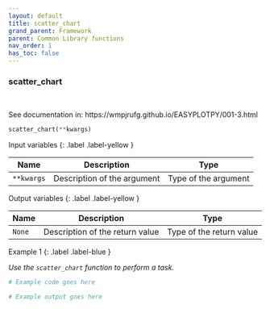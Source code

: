 ```yaml
---
layout: default
title: scatter_chart
grand_parent: Framework
parent: Common Library functions
nav_order: 1
has_toc: false
---
```


<h3>scatter_chart</h3>

<br>

<p align = "justify">
    See documentation in: https://wmpjrufg.github.io/EASYPLOTPY/001-3.html
</p>

```python
scatter_chart(**kwargs)
```

Input variables
{: .label .label-yellow }

<table style = "width:100%">
    <thead>
      <tr>
        <th>Name</th>
        <th>Description</th>
        <th>Type</th>
      </tr>
    </thead>
    <tr>
        <td><code>**kwargs</code></td>
        <td>Description of the argument</td>
        <td>Type of the argument</td>
    </tr>
</table>

Output variables
{: .label .label-yellow }

<table style = "width:100%">
    <thead>
      <tr>
        <th>Name</th>
        <th>Description</th>
        <th>Type</th>
      </tr>
    </thead>
    <tr>
        <td><code>None</code></td>
        <td>Description of the return value</td>
        <td>Type of the return value</td>
    </tr>
</table>

Example 1
{: .label .label-blue }

<p align = "justify">
    <i>
        Use the <code>scatter_chart</code> function to perform a task.
    </i>
</p>

```python
# Example code goes here
```

```bash
# Example output goes here
```

